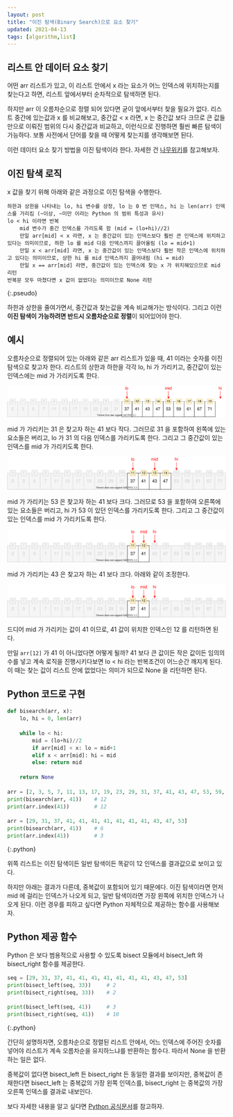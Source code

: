 ```yaml
---
layout: post
title: "이진 탐색(Binary Search)으로 요소 찾기"
updated: 2021-04-13
tags: [algorithm,list]
---
```


## 리스트 안 데이터 요소 찾기

어떤 arr 리스트가 있고, 이 리스트 안에서 x 라는 요소가 어느 인덱스에 위치하는지를 찾는다고 하면, 리스트 앞에서부터 순차적으로 탐색하면 된다.

하지만 arr 이 오름차순으로 정렬 되어 있다면 굳이 앞에서부터 찾을 필요가 없다. 리스트 중간에 있는값과 x 를 비교해보고, 중간값 < x 라면, x 는 중간값 보다 크므로 큰 값들만으로 이뤄진 범위의 다시 중간값과 비교하고, 이런식으로 진행하면 훨씬 빠른 탐색이 가능하다. 보통 사전에서 단어를 찾을 때 어떻게 찾는지를 생각해보면 된다.

이런 데이터 요소 찾기 방법을 이진 탐색이라 한다. 자세한 건 [나무위키](https://namu.wiki/w/%EC%9D%B4%EC%A7%84%20%ED%83%90%EC%83%89)를 참고해보자.

## 이진 탐색 로직

x 값을 찾기 위해 아래와 같은 과정으로 이진 탐색을 수행한다.

```plaintext
하한과 상한을 나타내는 lo, hi 변수를 상정, lo 는 0 번 인덱스, hi 는 len(arr) 인덱스를 가리킴 (~이상, ~미만 이라는 Python 의 범위 특성과 유사)
lo < hi 이라면 반복
    mid 변수가 중간 인덱스를 가리도록 함 (mid = (lo+hi)//2)
    만일 arr[mid] < x 라면, x 는 중간값이 있는 인덱스보다 훨씬 큰 인덱스에 위치하고 있다는 의미이므로, 하한 lo 를 mid 다음 인덱스까지 끌어올림 (lo = mid+1)
    만일 x < arr[mid] 라면, x 는 중간값이 있는 인덱스보다 훨씬 작은 인덱스에 위치하고 있다는 의미이므로, 상한 hi 를 mid 인덱스까지 끌어내림 (hi = mid)
    만일 x == arr[mid] 라면, 중간값이 있는 인덱스에 찾는 x 가 위치해있으므로 mid 리턴
반복문 모두 마쳤다면 x 값이 없었다는 의미이므로 None 리턴
```
{:.pseudo}

하한과 상한을 줄여가면서, 중간값과 찾는값을 계속 비교해가는 방식이다. 그리고 이런 **이진 탐색이 가능하려면 반드시 오름차순으로 정렬**이 되어있어야 한다.

## 예시

오름차순으로 정렬되어 있는 아래와 같은 arr 리스트가 있을 때, 41 이라는 숫자를 이진탐색으로 찾고자 한다. 리스트의 상한과 하한을 각각 lo, hi 가 가리키고, 중간값이 있는 인덱스에는 mid 가 가리키도록 한다.

![그림00](/img/algorithm/list/list-0008.svg)

mid 가 가리키는 31 은 찾고자 하는 41 보다 작다. 그러므로 31 을 포함하여 왼쪽에 있는 요소들은 버리고, lo 가 31 의 다음 인덱스를 가리키도록 한다. 그리고 그 중간값이 있는 인덱스를 mid 가 가리키도록 한다.

![그림01](/img/algorithm/list/list-0009.svg)

mid 가 가리키는 53 은 찾고자 하는 41 보다 크다. 그러므로 53 을 포함하여 오른쪽에 있는 요소들은 버리고, hi 가 53 이 있던 인덱스를 가리키도록 한다. 그리고 그 중간값이 있는 인덱스를 mid 가 가리키도록 한다.

![그림02](/img/algorithm/list/list-0010.svg)

mid 가 가리키는 43 은 찾고자 하는 41 보다 크다. 아래와 같이 조정한다.

![그림03](/img/algorithm/list/list-0010.svg)

드디어 mid 가 가리키는 값이 41 이므로, 41 값이 위치한 인덱스인 12 를 리턴하면 된다.

만일 `arr[12]` 가 41 이 아니었다면 어떻게 될까? 41 보다 큰 값이든 작은 값이든 임의의 수를 넣고 계속 로직을 진행시키다보면 lo < hi 라는 반복조건이 어느순간 깨지게 된다. 이 때는 찾는 값이 리스트 안에 없었다는 의미가 되므로 None 을 리턴하면 된다.

## Python 코드로 구현

```py
def bisearch(arr, x):
    lo, hi = 0, len(arr)

    while lo < hi:
        mid = (lo+hi)//2
        if arr[mid] < x: lo = mid+1
        elif x < arr[mid]: hi = mid
        else: return mid
    
    return None

arr = [2, 3, 5, 7, 11, 13, 17, 19, 23, 29, 31, 37, 41, 43, 47, 53, 59, 61, 67, 71]
print(bisearch(arr, 41))    # 12
print(arr.index(41))        # 12

arr = [29, 31, 37, 41, 41, 41, 41, 41, 41, 41, 43, 47, 53]
print(bisearch(arr, 41))    # 6
print(arr.index(41))        # 3
```
{:.python}

위쪽 리스트는 이진 탐색이든 일반 탐색이든 똑같이 12 인덱스를 결과값으로 보이고 있다.

하지만 아래는 결과가 다른데, 중복값이 포함되어 있기 때문에다. 이진 탐색이라면 먼저 mid 에 걸리는 인덱스가 나오게 되고, 일반 탐색이라면 가장 왼쪽에 위치한 인덱스가 나오게 된다. 이런 경우를 피하고 싶다면 Python 자체적으로 제공하는 함수를 사용해보자.

## Python 제공 함수

Python 은 보다 범용적으로 사용할 수 있도록 bisect 모듈에서 bisect_left 와 bisect_right 함수를 제공한다.

```py
seq = [29, 31, 37, 41, 41, 41, 41, 41, 41, 41, 43, 47, 53]
print(bisect_left(seq, 33))     # 2
print(bisect_right(seq, 33))    # 2

print(bisect_left(seq, 41))     # 3
print(bisect_right(seq, 41))    # 10
```
{:.python}

간단히 설명하자면, 오름차순으로 정렬된 리스트 안에서, 어느 인덱스에 주어진 숫자를 넣어야 리스트가 계속 오름차순을 유지하느냐를 반환하는 함수다. 따라서 None 을 반환하는 일은 없다.

중복값이 없다면 bisect_left 든 bisect_right 든 동일한 결과를 보이지만, 중복값이 존재한다면 bisect_left 는 중복값의 가장 왼쪽 인덱스를, bisect_right 는 중복값의 가장 오른쪽 인덱스를 결과로 내보인다.

보다 자세한 내용을 알고 싶다면 [Python 공식문서](https://docs.python.org/ko/3/library/bisect.html)를 참고하자.